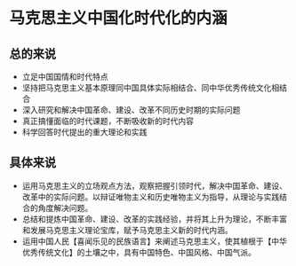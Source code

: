 # 马克思主义中国化时代化的内涵

## 总的来说
- 立足中国国情和时代特点
- 坚持把马克思主义基本原理同中国具体实际相结合、同中华优秀传统文化相结合
- 深入研究和解决中国革命、建设、改革不同历史时期的实际问题
- 真正搞懂面临的时代课题，不断吸收新的时代内容
- 科学回答时代提出的重大理论和实践

## 具体来说
- 运用马克思主义的立场观点方法，观察把握引领时代，解决中国革命、建设、改革中的实际问题。以辩证唯物主义和历史唯物主义为指导，从理论与实践结合的角度解决问题。
- 总结和提炼中国革命、建设、改革的实践经验，并将其上升为理论，不断丰富和发展马克思主义理论宝库，赋予马克思主义新的时代内涵。
- 运用中国人民【喜闻乐见的民族语言】来阐述马克思主义，使其植根于【中华优秀传统文化】的土壤之中，具有中国特色、中国风格、中国气派。
